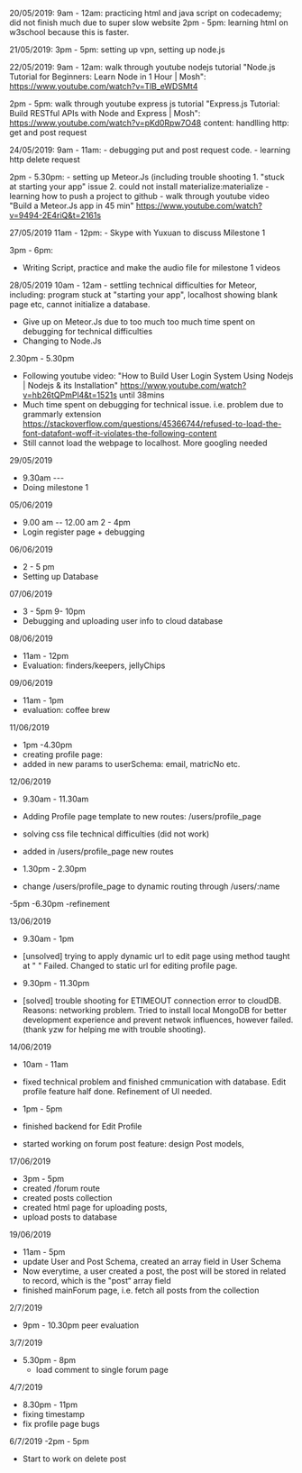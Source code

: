20/05/2019: 
    9am - 12am: practicing html and java script on codecademy; did not finish much due to super slow website
    2pm - 5pm: learning html on w3school because this is faster.

21/05/2019: 
    3pm - 5pm: setting up vpn, setting up node.js

22/05/2019:
    9am - 12am: walk through youtube nodejs tutorial "Node.js Tutorial for Beginners: Learn Node in 1 Hour | Mosh": https://www.youtube.com/watch?v=TlB_eWDSMt4

   2pm - 5pm: walk through youtube express js tutorial "Express.js Tutorial: Build RESTful APIs with Node and Express | Mosh": https://www.youtube.com/watch?v=pKd0Rpw7O48
   content: handlling http: get and post request
   
24/05/2019:
    9am - 11am:
    - debugging put and post request code.
    - learning http delete request
    
   2pm - 5.30pm:
    - setting up Meteor.Js (including trouble shooting 
        1. "stuck at starting your app" issue
        2. could not install materialize:materialize
    - learning how to push a project to github
    - walk through youtube video "Build a Meteor.Js app in 45 min" https://www.youtube.com/watch?v=9494-2E4riQ&t=2161s
    
27/05/2019
    11am - 12pm:
    - Skype with Yuxuan to discuss Milestone 1
    
   3pm - 6pm:
   - Writing Script, practice and make the audio file for milestone 1 videos
   
28/05/2019
    10am - 12am
    - settling technical difficulties for Meteor, including: program stuck at "starting your app", localhost showing blank page etc, cannot initialize a database.
   - Give up on Meteor.Js due to too much too much time spent on debugging for technical difficulties
   - Changing to Node.Js
   
   2.30pm - 5.30pm
   - Following youtube video: "How to Build User Login System Using Nodejs | Nodejs & its Installation" https://www.youtube.com/watch?v=hb26tQPmPl4&t=1521s  until 38mins
  - Much time spent on debugging for technical issue. i.e. problem due to grammarly extension https://stackoverflow.com/questions/45366744/refused-to-load-the-font-datafont-woff-it-violates-the-following-content
  - Still cannot load the webpage to localhost. More googling needed
  
 29/05/2019
 - 9.30am ---
 - Doing milestone 1
 
 05/06/2019
 - 9.00 am -- 12.00 am 2 - 4pm 
 - Login register page + debugging
 
 06/06/2019
 - 2 - 5 pm 
 - Setting up Database
 
 07/06/2019
 - 3 - 5pm 9- 10pm
 - Debugging and uploading user info to cloud database
 
 08/06/2019
 - 11am - 12pm
  - Evaluation: finders/keepers, jellyChips
  
 09/06/2019
 - 11am - 1pm 
 - evaluation: coffee brew
 
 11/06/2019
 - 1pm -4.30pm
 - creating profile page: 
 - added in new params to userSchema: email, matricNo etc.

12/06/2019
- 9.30am - 11.30am
- Adding Profile page template to new routes: /users/profile_page
- solving css file technical difficulties (did not work)
- added in /users/profile_page new routes

- 1.30pm - 2.30pm
- change /users/profile_page to dynamic routing through /users/:name

-5pm -6.30pm
 -refinement
 
13/06/2019

- 9.30am - 1pm
 - [unsolved] trying to apply dynamic url to edit page using method taught at " " Failed. Changed to static url for editing profile page.

- 9.30pm - 11.30pm
 - [solved] trouble shooting for ETIMEOUT connection error to cloudDB. Reasons: networking problem. Tried to install local MongoDB for better development experience and prevent netwok influences, however failed. (thank yzw for helping me with trouble shooting).
 
14/06/2019
- 10am - 11am
- fixed technical problem and finished cmmunication with database. Edit profile feature half done. Refinement of UI needed.

- 1pm - 5pm
 - finished backend for Edit Profile
 - started working on forum post feature: design Post models, 
 
17/06/2019
- 3pm - 5pm
 - created /forum route
 - created posts collection
 - created html page for uploading posts,
 - upload posts to database
 
19/06/2019
- 11am - 5pm
 - update User and Post Schema, created an array field in User Schema
 - Now everytime, a user created a post, the post will be stored in related to record, which is the "post“ array field 
 - finished mainForum page, i.e. fetch all posts from the collection
 
 
2/7/2019
 - 9pm - 10.30pm
   peer evaluation
   
3/7/2019
 - 5.30pm - 8pm
   - load comment to single forum page
   
4/7/2019
 - 8.30pm - 11pm
  - fixing timestamp
  - fix profile page bugs
  
6/7/2019
 -2pm - 5pm
 - Start to work on delete post
